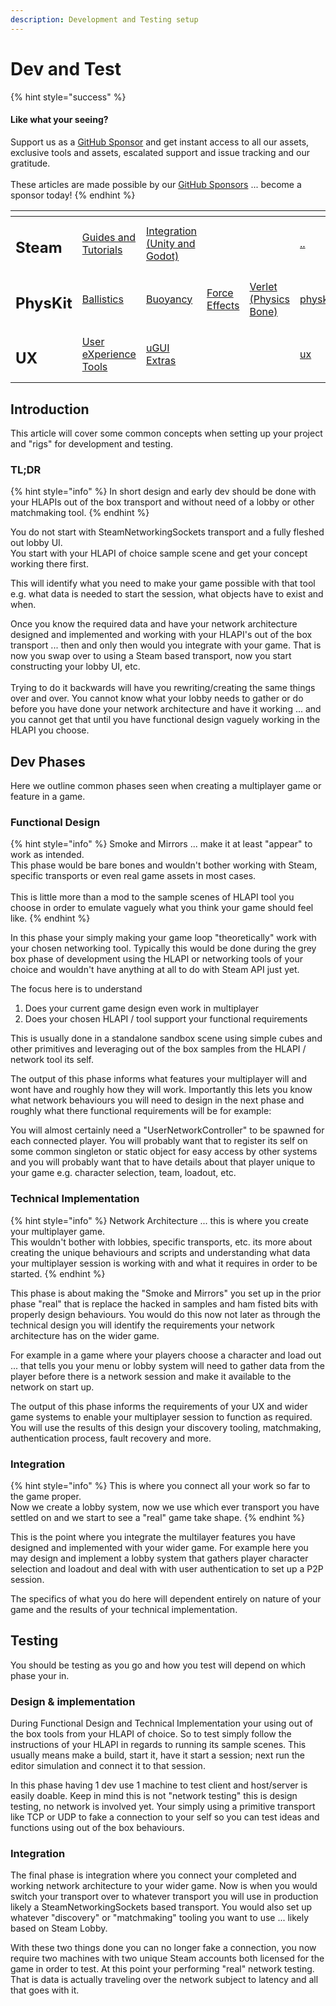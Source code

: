 ```yaml
---
description: Development and Testing setup
---
```


# Dev and Test

{% hint style="success" %}
#### Like what your seeing?

Support us as a [GitHub Sponsor](../../../../become-a-sponsor/) and get instant access to all our assets, exclusive tools and assets, escalated support and issue tracking and our gratitude.\
\
These articles are made possible by our [GitHub Sponsors](../../../../become-a-sponsor/) ... become a sponsor today!
{% endhint %}

<table data-view="cards"><thead><tr><th></th><th></th><th></th><th></th><th></th><th data-hidden data-card-target data-type="content-ref"></th><th data-hidden data-card-cover data-type="files"></th></tr></thead><tbody><tr><td><h2>Steam</h2></td><td><a href="../../">Guides and Tutorials</a></td><td><a href="../../../../assets/steamworks/">Integration (Unity and Godot)</a></td><td></td><td></td><td><a href="../../">..</a></td><td><a href="../../../../.gitbook/assets/Steamworks Card.png">Steamworks Card.png</a></td></tr><tr><td><h2>PhysKit</h2></td><td><a href="../../../../assets/physkit/learning/sample-scenes/1-ballistic-basics.md">Ballistics</a></td><td><a href="../../../../assets/physkit/learning/sample-scenes/1-buoyancy-example.md">Buoyancy</a></td><td><a href="../../../../assets/physkit/learning/sample-scenes/1-force-effect-fields.md">Force Effects</a></td><td><a href="../../../../assets/physkit/learning/sample-scenes/2-verlet-spring-skinned-mesh.md">Verlet (Physics Bone)</a></td><td><a href="../../../../assets/physkit/">physkit</a></td><td><a href="../../../../.gitbook/assets/PhysKit Card.png">PhysKit Card.png</a></td></tr><tr><td><h2>UX</h2></td><td><a href="../../../../assets/ux/learning/core-concepts/">User eXperience Tools</a></td><td><a href="../../../../assets/ux/learning/ugui-extras/">uGUI Extras</a></td><td></td><td></td><td><a href="../../../../assets/ux/">ux</a></td><td><a href="../../../../.gitbook/assets/Splash Screen (1).png">Splash Screen (1).png</a></td></tr></tbody></table>

## &#x20;Introduction

This article will cover some common concepts when setting up your project and "rigs" for development and testing.

### TL;DR

{% hint style="info" %}
In short design and early dev should be done with your HLAPIs out of the box transport and without need of a lobby or other matchmaking tool.
{% endhint %}

You do not start with SteamNetworkingSockets transport and a fully fleshed out lobby UI. \
You start with your HLAPI of choice sample scene and get your concept working there first.

This will identify what you need to make your game possible with that tool e.g. what data is needed to start the session, what objects have to exist and when.

Once you know the required data and have your network architecture designed and implemented and working with your HLAPI's out of the box transport ... then and only then would you integrate with your game. That is now you swap over to using a Steam based transport, now you start constructing your lobby UI, etc.\
\
Trying to do it backwards will have you rewriting/creating the same things over and over. You cannot know what your lobby needs to gather or do before you have done your network architecture and have it working ... and you cannot get that until you have functional design vaguely working in the HLAPI you choose.

## Dev Phases

Here we outline common phases seen when creating a multiplayer game or feature in a game.

### Functional Design

{% hint style="info" %}
Smoke and Mirrors ... make it at least "appear" to work as intended.\
This phase would be bare bones and wouldn't bother working with Steam, specific transports or even real game assets in most cases.\
\
This is little more than a mod to the sample scenes of HLAPI tool you choose in order to emulate vaguely what you think your game should feel like.
{% endhint %}

In this phase your simply making your game loop "theoretically" work with your chosen networking tool. Typically this would be done during the grey box phase of development using the HLAPI or networking tools of your choice and wouldn't have anything at all to do with Steam API just yet.

The focus here is to understand&#x20;

1. Does your current game design even work in multiplayer
2. Does your chosen HLAPI / tool support your functional requirements

This is usually done in a standalone sandbox scene using simple cubes and other primitives and leveraging out of the box samples from the HLAPI / network tool its self.

The output of this phase informs what features your multiplayer will and wont have and roughly how they will work. Importantly this lets you know what network behaviours you will need to design in the next phase and roughly what there functional requirements will be for example:

You will almost certainly need a "UserNetworkController" to be spawned for each connected player. You will probably want that to register its self on some common singleton or static object for easy access by other systems and you will probably want that to have details about that player unique to your game e.g. character selection, team, loadout, etc.

### Technical Implementation

{% hint style="info" %}
Network Architecture ... this is where you create your multiplayer game.\
This wouldn't bother with lobbies, specific transports, etc. its more about creating the unique behaviours and scripts and understanding what data your multiplayer session is working with and what it requires in order to be started.
{% endhint %}

This phase is about making the "Smoke and Mirrors" you set up in the prior phase "real" that is replace the hacked in samples and ham fisted bits with properly design behaviours. You would do this now not later as through the technical design you will identify the requirements your network architecture has on the wider game.&#x20;

For example in a game where your players choose a character and load out ... that tells you your menu or lobby system will need to gather data from the player before there is a network session and make it available to the network on start up.

The output of this phase informs the requirements of your UX and wider game systems to enable your multiplayer session to function as required. You will use the results of this design your discovery tooling, matchmaking, authentication process, fault recovery and more.

### Integration

{% hint style="info" %}
This is where you connect all your work so far to the game proper. \
Now we create a lobby system, now we use which ever transport you have settled on and we start to see a "real" game take shape.
{% endhint %}

This is the point where you integrate the multilayer features you have designed and implemented with your wider game. For example here you may design and implement a lobby system that gathers player character selection and loadout and deal with with user authentication to set up a P2P session.

The specifics of what you do here will dependent entirely on nature of your game and the results of your technical implementation.&#x20;

## Testing

You should be testing as you go and how you test will depend on which phase your in.

### Design & implementation

During Functional Design and Technical Implementation your using out of the box tools from your HLAPI of choice. So to test simply follow the instructions of your HLAPI in regards to running its sample scenes. This usually means make a build, start it, have it start a session; next run the editor simulation and connect it to that session.

In this phase having 1 dev use 1 machine to test client and host/server is easily doable. Keep in mind this is not "network testing" this is design testing, no network is involved yet. Your simply using a primitive transport like TCP or UDP to fake a connection to your self so you can test ideas and functions using out of the box behaviours.

### Integration

The final phase is integration where you connect your completed and working network architecture to your wider game. Now is when you would switch your transport over to whatever transport you will use in production likely a SteamNetworkingSockets based transport. You would also set up whatever "discovery" or "matchmaking" tooling you want to use ... likely based on Steam Lobby.

With these two things done you can no longer fake a connection, you now require two machines with two unique Steam accounts both licensed for the game in order to test. At this point your performing "real" network testing. That is data is actually traveling over the network subject to latency and all that goes with it.
